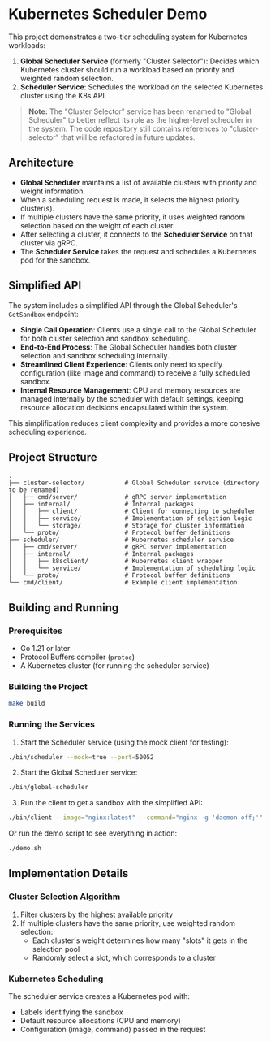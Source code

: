# Kubernetes Scheduler Demo

This project demonstrates a two-tier scheduling system for Kubernetes workloads:

1. **Global Scheduler Service** (formerly "Cluster Selector"): Decides which Kubernetes cluster should run a workload based on priority and weighted random selection.
2. **Scheduler Service**: Schedules the workload on the selected Kubernetes cluster using the K8s API.

> **Note:** The "Cluster Selector" service has been renamed to "Global Scheduler" to better reflect its role as the higher-level scheduler in the system. The code repository still contains references to "cluster-selector" that will be refactored in future updates.

## Architecture

- **Global Scheduler** maintains a list of available clusters with priority and weight information.
- When a scheduling request is made, it selects the highest priority cluster(s).
- If multiple clusters have the same priority, it uses weighted random selection based on the weight of each cluster.
- After selecting a cluster, it connects to the **Scheduler Service** on that cluster via gRPC.
- The **Scheduler Service** takes the request and schedules a Kubernetes pod for the sandbox.

## Simplified API

The system includes a simplified API through the Global Scheduler's `GetSandbox` endpoint:

- **Single Call Operation**: Clients use a single call to the Global Scheduler for both cluster selection and sandbox scheduling.
- **End-to-End Process**: The Global Scheduler handles both cluster selection and sandbox scheduling internally.
- **Streamlined Client Experience**: Clients only need to specify configuration (like image and command) to receive a fully scheduled sandbox.
- **Internal Resource Management**: CPU and memory resources are managed internally by the scheduler with default settings, keeping resource allocation decisions encapsulated within the system.

This simplification reduces client complexity and provides a more cohesive scheduling experience.

## Project Structure

```
.
├── cluster-selector/           # Global Scheduler service (directory to be renamed)
│   ├── cmd/server/             # gRPC server implementation
│   ├── internal/               # Internal packages
│   │   ├── client/             # Client for connecting to scheduler
│   │   ├── service/            # Implementation of selection logic
│   │   └── storage/            # Storage for cluster information
│   └── proto/                  # Protocol buffer definitions
├── scheduler/                  # Kubernetes scheduler service
│   ├── cmd/server/             # gRPC server implementation 
│   ├── internal/               # Internal packages
│   │   ├── k8sclient/          # Kubernetes client wrapper
│   │   └── service/            # Implementation of scheduling logic
│   └── proto/                  # Protocol buffer definitions
└── cmd/client/                 # Example client implementation
```

## Building and Running

### Prerequisites

- Go 1.21 or later
- Protocol Buffers compiler (`protoc`)
- A Kubernetes cluster (for running the scheduler service)

### Building the Project

```bash
make build
```

### Running the Services

1. Start the Scheduler service (using the mock client for testing):

```bash
./bin/scheduler --mock=true --port=50052
```

2. Start the Global Scheduler service:

```bash
./bin/global-scheduler
```

3. Run the client to get a sandbox with the simplified API:

```bash
./bin/client --image="nginx:latest" --command="nginx -g 'daemon off;'"
```

Or run the demo script to see everything in action:

```bash
./demo.sh
```

## Implementation Details

### Cluster Selection Algorithm

1. Filter clusters by the highest available priority
2. If multiple clusters have the same priority, use weighted random selection:
   - Each cluster's weight determines how many "slots" it gets in the selection pool
   - Randomly select a slot, which corresponds to a cluster

### Kubernetes Scheduling

The scheduler service creates a Kubernetes pod with:
- Labels identifying the sandbox
- Default resource allocations (CPU and memory)
- Configuration (image, command) passed in the request 